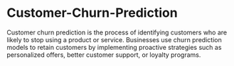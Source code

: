 # Customer-Churn-Prediction
Customer churn prediction is the process of identifying customers who are likely to stop using a product or service. Businesses use churn prediction models to retain customers by implementing proactive strategies such as personalized offers, better customer support, or loyalty programs.
